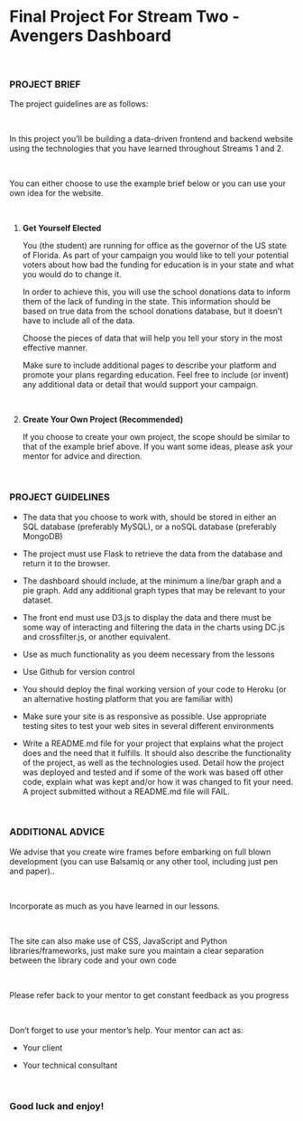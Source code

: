 Final Project For Stream Two - Avengers Dashboard
=================================================

 

### PROJECT BRIEF

The project guidelines are as follows:

 

In this project you’ll be building a data-driven frontend and backend website
using the technologies that you have learned throughout Streams 1 and 2.

 

You can either choose to use the example brief below or you can use your own
idea for the website.

 

1.  **Get Yourself Elected**

    You (the student) are running for office as the governor of the US state
    of Florida. As part of your campaign you would like to tell your potential
    voters about how bad the funding for education is in your state and what you
    would do to change it.

    In order to achieve this, you will use the school donations data to inform
    them of the lack of funding in the state. This information should be based
    on true data from the school donations database, but it doesn’t have to
    include all of the data.

    Choose the pieces of data that will help you tell your story in the most
    effective manner.

    Make sure to include additional pages to describe your platform and promote
    your plans regarding education. Feel free to include (or invent) any
    additional data or detail that would support your campaign.

     

2.  **Create Your Own Project (Recommended)**

    If you choose to create your own project, the scope should be similar to
    that of the example brief above. If you want some ideas, please ask your
    mentor for advice and direction.

     

### PROJECT GUIDELINES

-   The data that you choose to work with, should be stored in either an SQL
    database (preferably MySQL), or a noSQL database (preferably MongoDB)

-   The project must use Flask to retrieve the data from the database and return
    it to the browser.

-   The dashboard should include, at the minimum a line/bar graph and a pie
    graph. Add any additional graph types that may be relevant to your dataset.

-   The front end must use D3.js to display the data and there must be some way
    of interacting and filtering the data in the charts using DC.js and
    crossfilter.js, or another equivalent.

-   Use as much functionality as you deem necessary from the lessons

-   Use Github for version control

-   You should deploy the final working version of your code to Heroku (or an
    alternative hosting platform that you are familiar with)

-   Make sure your site is as responsive as possible. Use appropriate testing
    sites to test your web sites in several different environments

-   Write a README.md file for your project that explains what the project does
    and the need that it fulfills. It should also describe the functionality of
    the project, as well as the technologies used. Detail how the project was
    deployed and tested and if some of the work was based off other code,
    explain what was kept and/or how it was changed to fit your need. A project
    submitted without a README.md file will FAIL.

 

### ADDITIONAL ADVICE

We advise that you create wire frames before embarking on full blown development
(you can use Balsamiq or any other tool, including just pen and paper)..

 

Incorporate as much as you have learned in our lessons.

 

The site can also make use of CSS, JavaScript and Python libraries/frameworks,
just make sure you maintain a clear separation between the library code and your
own code

 

Please refer back to your mentor to get constant feedback as you progress

 

Don’t forget to use your mentor’s help. Your mentor can act as:

-   Your client

-   Your technical consultant

 

### Good luck and enjoy!
